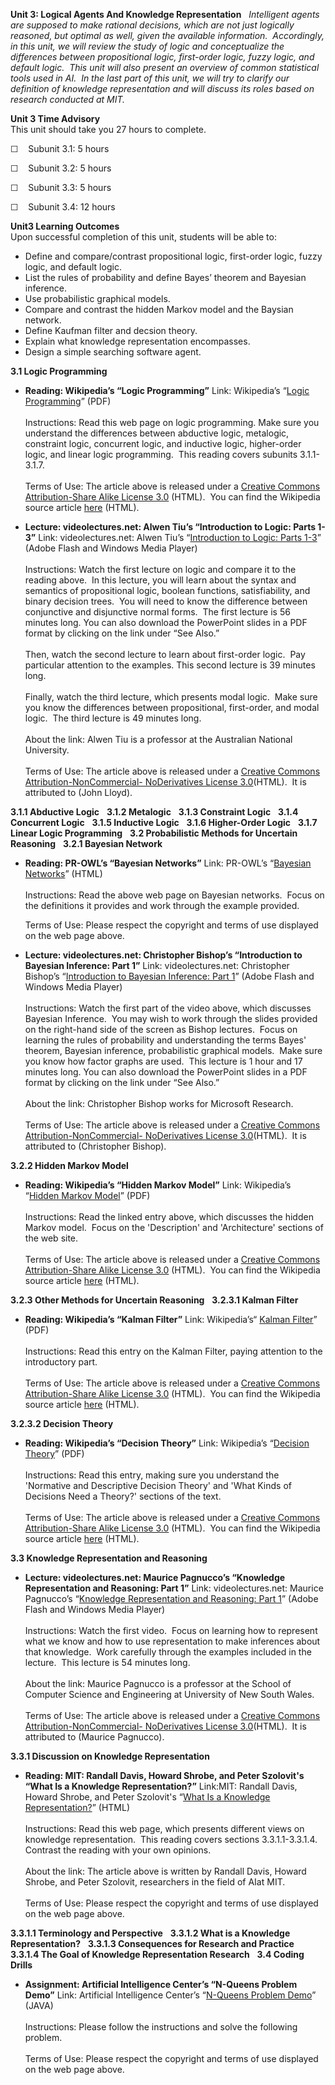 **Unit 3: Logical Agents And Knowledge Representation** <span
id="3"></span> 
*Intelligent agents are supposed to make rational decisions, which are
not just logically reasoned, but optimal as well, given the available
information.  Accordingly, in this unit, we will review the study of
logic and conceptualize the differences between propositional logic,
first-order logic, fuzzy logic, and default logic.  This unit will also
present an overview of common statistical tools used in AI.  In the last
part of this unit, we will try to clarify our definition of knowledge
representation and will discuss its roles based on research conducted at
MIT.*

**Unit 3 Time Advisory**  
This unit should take you 27 hours to complete.  
  
 ☐    Subunit 3.1: 5 hours

☐    Subunit 3.2: 5 hours

☐    Subunit 3.3: 5 hours

☐    Subunit 3.4: 12 hours

**Unit3 Learning Outcomes**  
Upon successful completion of this unit, students will be able to:

-   Define and compare/contrast propositional logic, first-order logic,
    fuzzy logic, and default logic.
-   List the rules of probability and define Bayes’ theorem and Bayesian
    inference.
-   Use probabilistic graphical models.
-   Compare and contrast the hidden Markov model and the Baysian
    network.
-   Define Kaufman filter and decsion theory.
-   Explain what knowledge representation encompasses.
-   Design a simple searching software agent.

**3.1 Logic Programming** <span id="3.1"></span> 
-   **Reading: Wikipedia’s “Logic Programming”**
    Link: Wikipedia’s “[Logic
    Programming](https://resources.saylor.org/archived/wp-content/uploads/2012/06/Wikipedia-Logic-Programming.pdf)”
    (PDF)  
        
     Instructions: Read this web page on logic programming. Make sure
    you understand the differences between abductive logic, metalogic,
    constraint logic, concurrent logic, and inductive logic,
    higher-order logic, and linear logic programming.  This reading
    covers subunits 3.1.1-3.1.7.   
        
     Terms of Use: The article above is released under a [Creative
    Commons Attribution-Share Alike License
    3.0](http://creativecommons.org/licenses/by-sa/3.0/) (HTML).  You
    can find the Wikipedia source article
    [here](http://en.wikipedia.org/wiki/Logic_programming) (HTML).

-   **Lecture: videolectures.net: Alwen Tiu’s “Introduction to Logic:
    Parts 1-3”**
    Link: videolectures.net: Alwen Tiu’s “[Introduction to Logic: Parts
    1-3](http://videolectures.net/ssll09_tiu_intlo/)” (Adobe Flash and
    Windows Media Player)  
        
     Instructions: Watch the first lecture on logic and compare it to
    the reading above.  In this lecture, you will learn about the syntax
    and semantics of propositional logic, boolean functions,
    satisfiability, and binary decision trees.  You will need to know
    the difference between conjunctive and disjunctive normal forms. 
    The first lecture is 56 minutes long. You can also download the
    PowerPoint slides in a PDF format by clicking on the link under “See
    Also.”  
        
     Then, watch the second lecture to learn about first-order logic. 
    Pay particular attention to the examples. This second lecture is 39
    minutes long.   
        
     Finally, watch the third lecture, which presents modal logic.  Make
    sure you know the differences between propositional, first-order,
    and modal logic.  The third lecture is 49 minutes long.  
        
     About the link: Alwen Tiu is a professor at the Australian National
    University.  
        
     Terms of Use: The article above is released under a [Creative
    Commons Attribution-NonCommercial- NoDerivatives License
    3.0](http://creativecommons.org/licenses/by-nc-nd/3.0/)(HTML).  It
    is attributed to (John Lloyd).

**3.1.1 Abductive Logic** <span id="3.1.1"></span> 
**3.1.2 Metalogic** <span id="3.1.2"></span> 
**3.1.3 Constraint Logic** <span id="3.1.3"></span> 
**3.1.4 Concurrent Logic** <span id="3.1.4"></span> 
**3.1.5 Inductive Logic** <span id="3.1.5"></span> 
**3.1.6 Higher-Order Logic** <span id="3.1.6"></span> 
**3.1.7 Linear Logic Programming** <span id="3.1.7"></span> 
**3.2 Probabilistic Methods for Uncertain Reasoning** <span
id="3.2"></span> 
**3.2.1 Bayesian Network** <span id="3.2.1"></span> 
-   **Reading: PR-OWL’s “Bayesian Networks”**
    Link: PR-OWL’s “[Bayesian
    Networks](http://www.pr-owl.org/basics/bn.php)” (HTML)  
        
     Instructions: Read the above web page on Bayesian networks.  Focus
    on the definitions it provides and work through the example
    provided.  
      
     Terms of Use: Please respect the copyright and terms of use
    displayed on the web page above.

-   **Lecture: videolectures.net: Christopher Bishop’s “Introduction to
    Bayesian Inference: Part 1”**
    Link: videolectures.net: Christopher Bishop’s “[Introduction to
    Bayesian Inference: Part
    1](http://videolectures.net/mlss09uk_bishop_ibi/)” (Adobe Flash and
    Windows Media Player)  
        
     Instructions: Watch the first part of the video above, which
    discusses Bayesian Inference.  You may wish to work through the
    slides provided on the right-hand side of the screen as Bishop
    lectures.  Focus on learning the rules of probability and
    understanding the terms Bayes' theorem, Bayesian inference,
    probabilistic graphical models.  Make sure you know how factor
    graphs are used.  This lecture is 1 hour and 17 minutes long. You
    can also download the PowerPoint slides in a PDF format by clicking
    on the link under “See Also.”  
        
     About the link: Christopher Bishop works for Microsoft Research.  
        
     Terms of Use: The article above is released under a [Creative
    Commons Attribution-NonCommercial- NoDerivatives License
    3.0](http://creativecommons.org/licenses/by-nc-nd/3.0/)(HTML).  It
    is attributed to (Christopher Bishop).

**3.2.2 Hidden Markov Model** <span id="3.2.2"></span> 
-   **Reading: Wikipedia’s “Hidden Markov Model”**
    Link: Wikipedia’s “[Hidden Markov
    Model](https://resources.saylor.org/archived/wp-content/uploads/2012/06/Wikipedia-Hidden-Markov-Model.pdf)”
    (PDF)  
        
     Instructions: Read the linked entry above, which discusses the
    hidden Markov model.  Focus on the 'Description' and 'Architecture'
    sections of the web site.   
        
     Terms of Use: The article above is released under a [Creative
    Commons Attribution-Share Alike License
    3.0](http://creativecommons.org/licenses/by-sa/3.0/) (HTML).  You
    can find the Wikipedia source article
    [here](http://en.wikipedia.org/wiki/Hidden_Markov_model) (HTML).

**3.2.3 Other Methods for Uncertain Reasoning** <span
id="3.2.3"></span> 
**3.2.3.1 Kalman Filter** <span id="3.2.3.1"></span> 
-   **Reading: Wikipedia’s “Kalman Filter”**
    Link: Wikipedia’s“ [Kalman
    Filter](https://resources.saylor.org/archived/wp-content/uploads/2012/06/Wikipedia-Kalman-Filter.pdf)”
    (PDF)  
        
     Instructions: Read this entry on the Kalman Filter, paying
    attention to the introductory part.  
        
     Terms of Use: The article above is released under a [Creative
    Commons Attribution-Share Alike License
    3.0](http://creativecommons.org/licenses/by-sa/3.0/) (HTML).  You
    can find the Wikipedia source article
    [here](http://en.wikipedia.org/wiki/Kalman_filter) (HTML).

**3.2.3.2 Decision Theory** <span id="3.2.3.2"></span> 
-   **Reading: Wikipedia’s “Decision Theory”**
    Link: Wikipedia’s “[Decision
    Theory](https://resources.saylor.org/archived/wp-content/uploads/2012/06/Wikipedia-Decision-Theory.pdf)”
    (PDF)  
        
     Instructions: Read this entry, making sure you understand the
    'Normative and Descriptive Decision Theory' and 'What Kinds of
    Decisions Need a Theory?' sections of the text.    
        
     Terms of Use: The article above is released under a [Creative
    Commons Attribution-Share Alike License
    3.0](http://creativecommons.org/licenses/by-sa/3.0/) (HTML).  You
    can find the Wikipedia source article
    [here](http://en.wikipedia.org/wiki/Decision_theory) (HTML).

**3.3 Knowledge Representation and Reasoning** <span id="3.3"></span> 
-   **Lecture: videolectures.net: Maurice Pagnucco’s “Knowledge
    Representation and Reasoning: Part 1”**
    Link: videolectures.net: Maurice Pagnucco’s “[Knowledge
    Representation and Reasoning: Part
    1](http://videolectures.net/ssll09_pagnucco_krr/)” (Adobe Flash and
    Windows Media Player)  
        
     Instructions: Watch the first video.  Focus on learning how to
    represent what we know and how to use representation to make
    inferences about that knowledge.  Work carefully through the
    examples included in the lecture.  This lecture is 54 minutes
    long.   
        
     About the link: Maurice Pagnucco is a professor at the School of
    Computer Science and Engineering at University of New South Wales.  
        
     Terms of Use: The article above is released under a [Creative
    Commons Attribution-NonCommercial- NoDerivatives License
    3.0](http://creativecommons.org/licenses/by-nc-nd/3.0/)(HTML).  It
    is attributed to (Maurice Pagnucco).

**3.3.1 Discussion on Knowledge Representation** <span
id="3.3.1"></span> 
-   **Reading: MIT: Randall Davis, Howard Shrobe, and Peter Szolovit's
    “What Is a Knowledge Representation?”**
    Link:MIT: Randall Davis, Howard Shrobe, and Peter Szolovit's “[What
    Is a Knowledge
    Representation?](http://groups.csail.mit.edu/medg/ftp/psz/k-rep.html)”
    (HTML)  
        
     Instructions: Read this web page, which presents different views on
    knowledge representation.  This reading covers sections
    3.3.1.1-3.3.1.4. Contrast the reading with your own opinions.   
        
     About the link: The article above is written by Randall Davis,
    Howard Shrobe, and Peter Szolovit, researchers in the field of AIat
    MIT.  
        
     Terms of Use: Please respect the copyright and terms of use
    displayed on the web page above.

**3.3.1.1 Terminology and Perspective** <span id="3.3.1.1"></span> 
**3.3.1.2 What is a Knowledge Representation?** <span
id="3.3.1.2"></span> 
**3.3.1.3 Consequences for Research and Practice** <span
id="3.3.1.3"></span> 
**3.3.1.4 The Goal of Knowledge Representation Research** <span
id="3.3.1.4"></span> 
**3.4 Coding Drills** <span id="3.4"></span> 
-   **Assignment: Artificial Intelligence Center’s “N-Queens Problem
    Demo”**
    Link: Artificial Intelligence Center’s “[N-Queens Problem
    Demo](https://web.archive.org/web/20131006152937/http://www.apl.jhu.edu/~hall/NQueens.html)”
    (JAVA)  
        
     Instructions: Please follow the instructions and solve the
    following problem.  
        
     Terms of Use: Please respect the copyright and terms of use
    displayed on the web page above.


